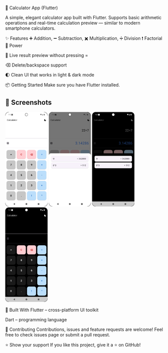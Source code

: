 📱 Calculator App (Flutter)

A simple, elegant calculator app built with Flutter.
Supports basic arithmetic operations and real-time calculation preview — similar to modern smartphone calculators.

✨ Features
➕ Addition, ➖ Subtraction, ✖️ Multiplication, ➗ Division ❗ Factorial 🔼 Power

🔄 Live result preview without pressing =

⌫ Delete/backspace support

🌓 Clean UI that works in light & dark mode

📦 Getting Started
Make sure you have Flutter installed.

<h2>📸 Screenshots</h2>
<img alt="Screenshot_20250712_191508.png" height="300" src="screenshots/Screenshot_20250712_191508.png"/>
<img alt="Screenshot_20250712_192015.png" height="300" src="screenshots/Screenshot_20250712_192015.png"/>
<img alt="Screenshot_20250712_192037.png" height="300" src="screenshots/Screenshot_20250712_192037.png"/>
<img alt="Screenshot_20250712_194154.png" height="300" src="screenshots/Screenshot_20250712_194154.png"/>


🚀 Built With
Flutter – cross-platform UI toolkit

Dart – programming language

🤝 Contributing
Contributions, issues and feature requests are welcome!
Feel free to check issues page or submit a pull request.

⭐️ Show your support
If you like this project, give it a ⭐️ on GitHub!
